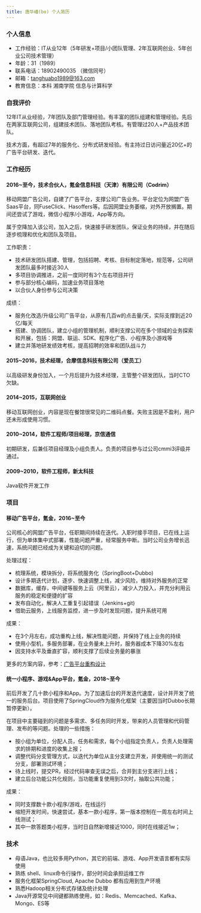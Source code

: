 ```yaml
---
title: 唐华嶓(bo) 个人简历
---
```


### 个人信息

- 工作经验：IT从业12年（5年研发+项目/小团队管理、2年互联网创业、5年创业公司技术管理）
- 年龄：31（1989）
- 联系电话：18902490035 （微信同号）
- 邮箱：tanghuabo1989@163.com
- 教育信息：本科 湘南学院 信息与计算科学

### 自我评价

12年IT从业经验，7年团队及部门管理经验。有丰富的团队组建和管理经验。先后在两家互联网公司，组建技术团队、落地团队考核。有管理过20人+产品技术团队。

技术方面，有超过7年的服务化、分布式研发经验。有主持过日访问量近20亿+的广告平台研发、迭代。

### 工作经历

#### 2016~至今，技术合伙人，氪金信息科技（天津）有限公司（Codrim）

移动网盟广告公司，自建了广告平台，支撑公司广告业务。平台定位为网盟广告Saas平台，同FuseClick、Hasoffers等。后因网盟业务萎缩，对外开放搁置。期间还尝试了游戏，微信小程序/小游戏，App等方向。

属于空降加入该公司，加入之后，快速接手研发团队，保证业务的持续，并在随后逐步梳理和优化和团队及项目。

工作职责：

- 技术研发团队搭建、管理，包括招聘、考核、目标制定落地，规范等，公司研发团队最多时接近30人
- 多项目协调推进，之前一度同时有3个左右项目并行
- 参与部分核心编码，加速业务项目落地
- 以合伙人身份参与公司决策

成绩：

- 服务化改造/升级公司广告平台，从原有几百w的点击量/天，实际支撑到近20亿/每天
- 搭建、协调团队，建立小组的管理机制，顺利支撑公司在多个领域的业务探索和开展，包括：网盟、联运、SDK、程序化广告、小程序及小游戏等
- 建立并落地研发绩效考核，提高招聘的效率和团队战斗力

#### 2015~2016，技术经理，合摩信息科技有限公司（爱员工）

以高级研发身份加入，一个月后提升为技术经理，主管整个研发团队，当时CTO欠缺。

#### 2014~2015，互联网创业

移动互联网创业，内容是现在餐馆很常见的二维码点餐。失败主因是不盈利，用户还未形成使用习惯。

#### 2010~2014，软件工程师/项目经理，京信通信

初期研发，后兼任项目经理及小组负责人。负责的项目参与过公司cmmi3评级并通过。

#### 2009~2010，软件工程师，新太科技

Java软件开发工作

### 项目

#### 移动广告平台，氪金，2016~至今

公司核心的网盟广告平台，任职期间持续在迭代。入职时接手项目，已在线上运行，但为单体集中式部署，性能问题严重，经常服务中断。当时公司业务增长迅速，系统问题已经成为关键和迫切的问题。

处理过程：
- 梳理系统，模块拆分，将系统服务化（SpringBoot+Dubbo)
- 设计多期迭代计划，逐步、快速调整上线，减少风险，维持对外服务的正常
- 数据库，缓存，中间键等服务上云（阿里云），减少人力投入，并充分利用云服务的稳定和便捷的扩容
- 发布自动化，解决人工重复引起错误（Jenkins+git)
- 借助云服务，上线服务监控，进一步及时发现问题，提升系统可用

成果：
- 在3个月左右，成功重构上线，解决性能问题，并保持了线上业务的持续
- 使用小型机，多服务部署，在业务量未上升时，服务器成本下降30%左右
- 因支持水平及垂直扩容，顺利支撑了后续业务量的暴涨

更多的方案内容，参考：[广告平台重构设计](/posts/cs-repeate)

#### 统一小程序、游戏&App平台，氪金，2018~至今

前后开发了几十款小程序和App。为了加速后台的开发迭代速度，设计并开发了统一的服务后台。项目使用了SpringCloud作为服务化框架（主要因当时Dubbo长期暂停更新）。

在项目中主要碰到的问题是多需求、多任务同时开发，带来的人员管理和代码管理、发布的等问题。处理的一些措施：

- 按小组为单位，分配人员，任务和需求，每个小组指定负责人，负责人处理需求的排期和进度的收集上报；
- 调整代码分支管理方式，以迭代为单位从主分支建立开发，并使用统一的测试分支，部署测试环境；
- 待上线时，提交PR，经过代码审查无误之后，合并到主分支进行上线；
- 建立后台功能公共化规则，当功能重复使用到3次时，抽取公共功能；

成果：

- 同时支撑数十款小程序/游戏，在线运行
- 缩短开发时间，快速尝试，基本一款小程序，第一版本控制在一周左右时间上线测试；
- 其中一款答题类小程序，当时日自然新增接近1000，同时在线接近1w；

### 技术
- 母语Java，也比较多用Python，其它的前端、游戏、App开发语言都有实际使用
- 熟练 shell、linux命令行操作，部分时间会承担运维工作
- 服务化框架SpringCloud, Apache Dubbo 都有应用到生产环境
- 熟悉Hadoop相关分布式存储及统计处理
- Java开源常见中间键都熟练使用，如：Redis、Memcached、Kafka、Mongo、ES等